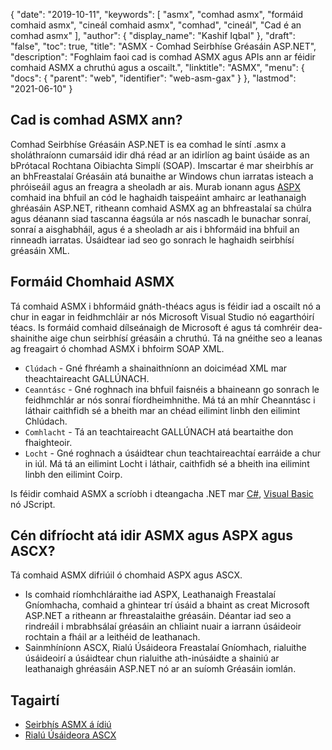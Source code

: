 {
  "date": "2019-10-11",
  "keywords": [
"asmx",
"comhad asmx",
"formáid comhaid asmx",
"cineál comhaid asmx",
"comhad",
"cineál",
"Cad é an comhad asmx"
],
  "author": {
    "display_name": "Kashif Iqbal"
},
  "draft": "false",
  "toc": true,
  "title": "ASMX - Comhad Seirbhíse Gréasáin ASP.NET",
  "description": "Foghlaim faoi cad is comhad ASMX agus APIs ann ar féidir comhaid ASMX a chruthú agus a oscailt.",
  "linktitle": "ASMX",
  "menu": {
    "docs": {
      "parent": "web",
      "identifier": "web-asm-gax"
}
},
  "lastmod": "2021-06-10"
}

## Cad is comhad ASMX ann?

Comhad Seirbhíse Gréasáin ASP.NET is ea comhad le síntí .asmx a sholáthraíonn cumarsáid idir dhá réad ar an idirlíon ag baint úsáide as an bPrótacal Rochtana Oibiachta Simplí (SOAP). Imscartar é mar sheirbhís ar an bhFreastalaí Gréasáin atá bunaithe ar Windows chun iarratas isteach a phróiseáil agus an freagra a sheoladh ar ais. Murab ionann agus [ASPX](/web/aspx/) comhaid ina bhfuil an cód le haghaidh taispeáint amhairc ar leathanaigh ghréasáin ASP.NET, ritheann comhaid ASMX ag an bhfreastalaí sa chúlra agus déanann siad tascanna éagsúla ar nós nascadh le bunachar sonraí, sonraí a aisghabháil, agus é a sheoladh ar ais i bhformáid ina bhfuil an rinneadh iarratas. Úsáidtear iad seo go sonrach le haghaidh seirbhísí gréasáin XML.

## Formáid Chomhaid ASMX

Tá comhaid ASMX i bhformáid gnáth-théacs agus is féidir iad a oscailt nó a chur in eagar in feidhmchláir ar nós Microsoft Visual Studio nó eagarthóirí téacs. Is formáid comhaid dílseánaigh de Microsoft é agus tá comhréir dea-shainithe aige chun seirbhísí gréasáin a chruthú. Tá na gnéithe seo a leanas ag freagairt ó chomhad ASMX i bhfoirm SOAP XML.

 * `Clúdach` - Gné fhréamh a shainaithníonn an doiciméad XML mar theachtaireacht GALLÚNACH.
 * `Ceanntásc` - Gné roghnach ina bhfuil faisnéis a bhaineann go sonrach le feidhmchlár ar nós sonraí fíordheimhnithe. Má tá an mhír Cheanntásc i láthair caithfidh sé a bheith mar an chéad eilimint linbh den eilimint Chlúdach.
 * `Comhlacht` - Tá an teachtaireacht GALLÚNACH atá beartaithe don fhaighteoir.
 * `Locht` - Gné roghnach a úsáidtear chun teachtaireachtaí earráide a chur in iúl. Má tá an eilimint Locht i láthair, caithfidh sé a bheith ina eilimint linbh den eilimint Coirp.

Is féidir comhaid ASMX a scríobh i dteangacha .NET mar [C#](/programming/cs/), [Visual Basic](/programming/vb/) nó JScript.

## Cén difríocht atá idir ASMX agus ASPX agus ASCX?

Tá comhaid ASMX difriúil ó chomhaid ASPX agus ASCX.

 * Is comhaid ríomhchláraithe iad ASPX, Leathanaigh Freastalaí Gníomhacha, comhaid a ghintear trí úsáid a bhaint as creat Microsoft ASP.NET a ritheann ar fhreastalaithe gréasáin. Déantar iad seo a rindreáil i mbrabhsálaí gréasáin an chliaint nuair a iarrann úsáideoir rochtain a fháil ar a leithéid de leathanach.
 * Sainmhíníonn ASCX, Rialú Úsáideora Freastalaí Gníomhach, rialuithe úsáideoirí a úsáidtear chun rialuithe ath-inúsáidte a shainiú ar leathanaigh ghréasáin ASP.NET nó ar an suíomh Gréasáin iomlán.

## Tagairtí

 * [Seirbhís ASMX á ídiú](https://learn.microsoft.com/en-us/xamarin/xamarin-forms/data-cloud/web-services/asmx)
 * [Rialú Úsáideora ASCX](https://beansoftware.com/ASP.NET-Tutorials/User-Control.aspx)

